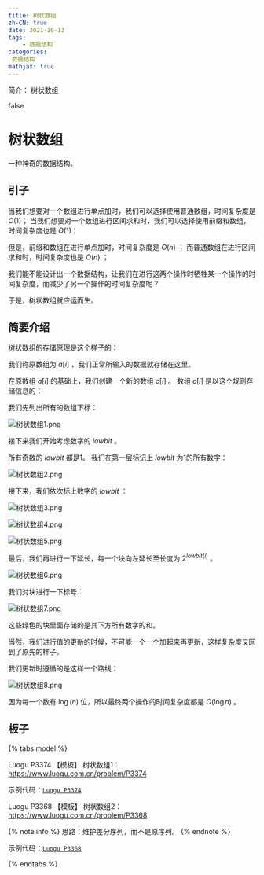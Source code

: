 ```yaml
---
title: 树状数组
zh-CN: true
date: 2021-10-13
tags:
	- 数据结构
categories:
 数据结构
mathjax: true
---
```


简介： 树状数组

<!--more-->

<div id="problem-card-vis">false</div>

# 树状数组

一种神奇的数据结构。

## 引子

当我们想要对一个数组进行单点加时，我们可以选择使用普通数组，时间复杂度是 $O(1)$；
当我们想要对一个数组进行区间求和时，我们可以选择使用前缀和数组，时间复杂度也是 $O(1)$；

但是，前缀和数组在进行单点加时，时间复杂度是 $O(n)$ ；
而普通数组在进行区间求和时，时间复杂度也是 $O(n)$ ；

我们能不能设计出一个数据结构，让我们在进行这两个操作时牺牲某一个操作的时间复杂度，而减少了另一个操作的时间复杂度呢？

于是，树状数组就应运而生。

## 简要介绍

树状数组的存储原理是这个样子的：

我们称原数组为 $a[i]$ ，我们正常所输入的数据就存储在这里。

在原数组 $a[i]$ 的基础上，我们创建一个新的数组 $c[i]$ 。
数组 $c[i]$ 是以这个规则存储信息的：

我们先列出所有的数组下标：

![树状数组1.png](https://i.loli.net/2021/10/14/w8Q9VlYpkiRZOuK.png)

接下来我们开始考虑数字的 $lowbit$ 。

所有奇数的 $lowbit$ 都是1。
我们在第一层标记上 $lowbit$ 为1的所有数字：

![树状数组2.png](https://i.loli.net/2021/10/14/etBbyiMgNhHA2zQ.png)

接下来，我们依次标上数字的 $lowbit$ ：

![树状数组3.png](https://i.loli.net/2021/10/14/7J41bdLejGiP9wF.png)

![树状数组4.png](https://i.loli.net/2021/10/14/vCznWK9uGPhIwO8.png)

![树状数组5.png](https://i.loli.net/2021/10/14/j1TmJIP9xBknas5.png)

最后，我们再进行一下延长，每一个块向左延长至长度为 $2^{lowbit(i)}$ 。

![树状数组6.png](https://i.loli.net/2021/10/14/PAUqE1a8D6CGh3d.png)

我们对块进行一下标号：

![树状数组7.png](https://i.loli.net/2021/10/14/r8mtGfDANz2XWHv.png)

这些绿色的块里面存储的是其下方所有数字的和。

当然，我们进行值的更新的时候，不可能一个一个加起来再更新，这样复杂度又回到了原先的样子。

我们更新时遵循的是这样一个路线：

![树状数组8.png](https://i.loli.net/2021/10/14/JWnIe5SftkZjpL7.png)

因为每一个数有 $\log (n)$ 位，所以最终两个操作的时间复杂度都是 $O(\log n)$ 。



## 板子

{% tabs model %}
<!-- tab Luogu板子题1 -->

Luogu P3374 【模板】 树状数组1：https://www.luogu.com.cn/problem/P3374

示例代码：[`Luogu P3374`](https://gitee.com/kaiserwilheim/OIcodes/blob/master/Luogu/p3000-p3999/p3374/p3374.cpp)

<!-- endtab -->

<!-- tab Luogu板子题2 -->

Luogu P3368 【模板】 树状数组2：https://www.luogu.com.cn/problem/P3368

{% note info %}
思路：维护差分序列，而不是原序列。
{% endnote %}

示例代码：[`Luogu P3368`](https://gitee.com/kaiserwilheim/OIcodes/blob/master/Luogu/p3000-p3999/p3368/p3368.cpp)

<!-- endtab -->
{% endtabs %}
